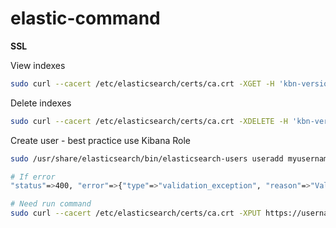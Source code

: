 
# elastic-command



**SSL**

View indexes
```bash
sudo curl --cacert /etc/elasticsearch/certs/ca.crt -XGET -H 'kbn-version: 7.13.0'  'https://username:password@node1.local:9200/_cat/indices?v'
```

Delete indexes
```bash
sudo curl --cacert /etc/elasticsearch/certs/ca.crt -XDELETE -H 'kbn-version: 7.13.0' 'https://username:password@node1.local:9200/filebeat-7.12.0-2021.05*'
```

Create user - best practice use Kibana Role
```bash
sudo /usr/share/elasticsearch/bin/elasticsearch-users useradd myusername -p Password -r superuser
```


```bash
# If error
"status"=>400, "error"=>{"type"=>"validation_exception", "reason"=>"Validation Failed: 1: this action would add [2] shards, but this cluster currently has [1000]/[1000] maximum normal shards open"}

# Need run command
sudo curl --cacert /etc/elasticsearch/certs/ca.crt -XPUT https://username:password@node1.local:9200/_cluster/settings -H 'Content-type: application/json' --data-binary $'{"transient":{"cluster.max_shards_per_node":5100}}'
```
